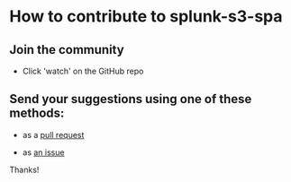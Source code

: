 # How to contribute to splunk-s3-spa

## Join the community

- Click 'watch' on the GitHub repo

## Send your suggestions using one of these methods:

- as a [pull request](https://github.com/yaleman/splunk-s3-spa/pulls)

- as [an issue](https://github.com/yaleman/splunk-s3-spa/issues/new)

Thanks!